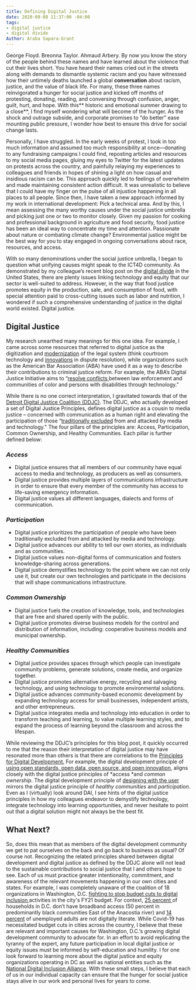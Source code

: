 ```yaml
---
title: Defining Digital Justice
date: 2020-09-08 11:37:00 -04:00
tags:
- digital justice
- digital divide
Author: Araba Sapara-Grant
---
```


George Floyd. Breonna Taylor. Ahmaud Arbery. By now you know the story of the people behind these names and have learned about the violence that cut their lives short. You have heard their names cried out in the streets along with demands to dismantle systemic racism and you have witnessed how their untimely deaths launched a global **conversation** about racism, justice, and the value of black life. For many, these three names reinvigorated a hunger for social justice and kicked off months of protesting, donating, reading, and conversing through confusion, anger, guilt, hurt, and hope. With this\*\* historic and emotional summer drawing to a close\*\*, I find myself wondering what will become of the hunger. As the shock and outrage subside, and corporate promises to “do better” ease mounting public pressure, I wonder how best to ensure this drive for social change lasts.

Personally, I have struggled. In the early weeks of protest, I took in too much information and assumed too much responsibility at once—donating to any fundraising campaigns I could find, reposting articles and resources to my social media pages, gluing my eyes to Twitter for the latest updates on protests across the country, and painfully relaying my experiences to colleagues and friends in hopes of shining a light on how casual and insidious racism can be. This approach quickly led to feelings of overwhelm and made maintaining consistent action difficult. It was unrealistic to believe that I could have my finger on the pulse of all injustice happening in all places to all people. Since then, I have taken a new approach informed by my work in international development: Pick a technical area. And by this, I mean assessing the many worthy causes under the social justice umbrella and picking just one or two to monitor closely. Given my passion for cooking and professional background in agriculture and food security, food justice has been an ideal way to concentrate my time and attention. Passionate about nature or combating climate change? Environmental justice might be the best way for you to stay engaged in ongoing conversations about race, resources, and access.

With so many denominations under the social justice umbrella, I began to question what unifying causes might speak to the ICT4D community. As demonstrated by my colleague’s recent blog post on the [digital divide](https://dai-global-digital.com/covid-19.html) in the United States, there are plenty issues linking technology and equity that our sector is well-suited to address. However, in the way that food justice promotes equity in the production, sale, and consumption of food, with special attention paid to cross-cutting issues such as labor and nutrition, I wondered if such a comprehensive understanding of justice in the digital world existed. Digital justice.

## **Digital Justice**

My research unearthed many meanings for this one idea. For example, I came across some resources that referred to digital justice as the digitization and [modernization](https://onlinelibrary.wiley.com/doi/abs/10.1111/1468-2230.12300) of the legal system (think courtroom technology and [innovations](https://papers.ssrn.com/sol3/papers.cfm?abstract_id=3508311) in dispute resolution), while organizations such as the American Bar Association (ABA) have used it as a way to describe their contributions to criminal justice reform. For example, the ABA’s Digital Justice Initiative aims to “[resolve conflicts ](https://www.americanbar.org/groups/diversity/racial_ethnic_justice/projects/digital-justice-initiative/)between law enforcement and communities of color and persons with disabilities through technology.”

While there is no one correct interpretation, I gravitated towards that of the [Detroit Digital Justice Coalition (DDJC)](http://detroitdjc.org/about/story/). The DDJC, who actually developed a set of Digital Justice Principles, defines digital justice as a cousin to media justice – concerned with communication as a human right and elevating the participation of those “[traditionally excluded](https://nfcb.org/basics-of-digital-justice/) from and attacked by media and technology." The four pillars of the principles are: Access, Participation, Common Ownership, and Healthy Communities. Each pillar is further defined below:

### ***Access***

* Digital justice ensures that all members of our community have equal access to media and technology, as producers as well as consumers.
* Digital justice provides multiple layers of communications infrastructure in order to ensure that every member of the community has access to life-saving emergency information.
* Digital justice values all different languages, dialects and forms of communication.

### ***Participation***

* Digital justice prioritizes the participation of people who have been traditionally excluded from and attacked by media and technology.
* Digital justice advances our ability to tell our own stories, as individuals and as communities.
* Digital justice values non-digital forms of communication and fosters knowledge-sharing across generations.
* Digital justice demystifies technology to the point where we can not only use it, but create our own technologies and participate in the decisions that will shape communications infrastructure.

### ***Common Ownership***

* Digital justice fuels the creation of knowledge, tools, and technologies that are free and shared openly with the public.
* Digital justice promotes diverse business models for the control and distribution of information, including: cooperative business models and municipal ownership.

### ***Healthy Communities***

* Digital justice provides spaces through which people can investigate community problems, generate solutions, create media, and organize together.
* Digital justice promotes alternative energy, recycling and salvaging technology, and using technology to promote environmental solutions.
* Digital justice advances community-based economic development by expanding technology access for small businesses, independent artists, and other entrepreneurs.
* Digital justice integrates media and technology into education in order to transform teaching and learning, to value multiple learning styles, and to expand the process of learning beyond the classroom and across the lifespan.

While reviewing the DDJC’s principles for this blog post, it quickly occurred to me that the reason their interpretation of digital justice may have resonated more than others is that there are correlations to the [Principles for Digital Development.](https://digitalprinciples.org/) For example, the digital development principle of [using open standards, open data, open source, and open innovation](https://digitalprinciples.org/principle/use-open-standards-open-data-open-source-and-open-innovation/), aligns closely with the digital justice principles of \*access \*and *common ownership*. The digital development principle of [designing with the user](https://digitalprinciples.org/principle/design-with-the-user/) mirrors the digital justice principle of *healthy communities* and *participation*. Even as I (virtually) look around DAI, I see hints of the digital justice principles in how my colleagues endeavor to demystify technology, integrate technology into learning opportunities, and never hesitate to point out that a digital solution might not always be the best fit.

## **What Next?**

So, does this mean that as members of the digital development community we get to pat ourselves on the back and go back to business as usual? Of course not. Recognizing the related principles shared between digital development and digital justice as defined by the DDJC alone will not lead to the sustainable contributions to social justice that I and others hope to see. Each of us must practice greater intentionality, commitment, and awareness of the relevant movements happening in our own cities and states. For example, I was completely unaware of the coalition of 18 organizations in Washington, D.C. [fighting to stop budget cuts to digital inclusion ](https://byteback.org/an-open-letter-to-dc-on-digital-equity-from-18-orgs/)activities in the city's FY21 budget. For context, [25 percent ](https://connect.dc.gov/page/fact-sheet)of households in D.C. don’t have broadband access (50 percent in predominantly black communities East of the Anacostia river) and [14 percent](https://nces.ed.gov/pubs2018/2018161.pdf) of unemployed adults are not digitally literate. While Covid-19 has necessitated budget cuts in cities across the country, I believe that these are relevant and important causes for Washington, D.C.’s growing digital development community to advocate for. In an effort to avoid replicating the tyranny of the expert, any future participation in local digital justice or equity issues must be informed by self-education and humility. I for one look forward to learning more about the digital justice and equity organizations operating in DC as well as national entities such as the [National Digital Inclusion Alliance](https://www.digitalinclusion.org/). With these small steps, I believe that each of us in our individual capacity can ensure that the hunger for social justice stays alive in our work and personal lives for years to come.